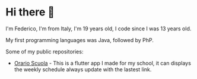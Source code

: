 # Hi there 👋

I'm Federico, I'm from Italy, I'm 19 years old, I code since I was 13 years old.

My first programming languages was Java, followed by PhP.

Some of my public repositories:
- [Orario Scuola](https://github.com/fede1132/orario-scuola) - This is a flutter app I made for my school, it can displays the weekly schedule always update with the lastest link.
